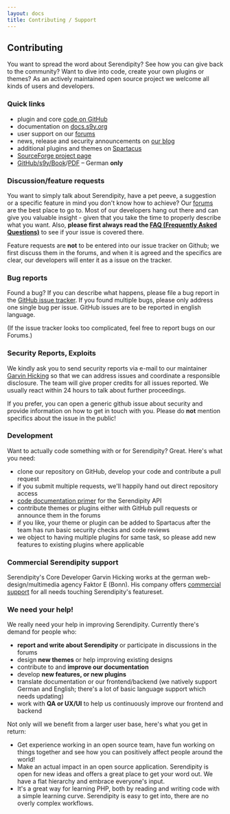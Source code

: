 ```yaml
---
layout: docs
title: Contributing / Support
---
```


## Contributing

You want to spread the word about Serendipity? See how you can give back to the community? Want to dive into code, create your own plugins or themes? As an actively maintained open source project we welcome all kinds of users and developers.

### Quick links

* plugin and core [code on GitHub](https://github.com/s9y/)
* documentation on [docs.s9y.org](http://docs.s9y.org)
* user support on our [forums](http://board.s9y.org)
* news, release and security announcements on [our blog](http://blog.s9y.org)
* additional plugins and themes on [Spartacus](http://spartacus.s9y.org)
* [SourceForge project page](http://sf.net/projects/php-blog)
* [GitHub/s9y/Book](https://github.com/s9y/Book)/[PDF](https://github.com/s9y/Book/blob/master/serendipity.pdf?raw=true) – German **only**

### Discussion/feature requests

You want to simply talk about Serendipity, have a pet peeve, a suggestion or a specific feature in mind you don't know how to achieve? Our [forums](http://board.s9y.org) are the best place to go to. Most of our developers hang out there and can give you valuable insight - given that you take the time to properly describe what you want. Also, **please first always read the [FAQ (Frequently Asked Questions)](/docs/faq/index.html)** to see if your issue is covered there.

Feature requests are **not** to be entered into our issue tracker on Github; we first discuss them in the forums, and when it is agreed and the specifics are clear, our developers will enter it as a issue on the tracker.

### Bug reports

Found a bug? If you can describe what happens, please file a bug report in the [GitHub issue tracker](https://github.com/s9y/Serendipity/Issues). If you found multiple bugs, please only address one single bug per issue. GitHub issues are to be reported in english language.

(If the issue tracker looks too complicated, feel free to report bugs on our Forums.)

### Security Reports, Exploits

We kindly ask you to send security reports via e-mail to our maintainer [Garvin Hicking](mailto:blog@garv.in) so that we can address issues and coordinate a responsible disclosure. The team will give proper credits for all issues reported. We usually react within 24 hours to talk about further proceedings.

If you prefer, you can open a generic github issue about security and provide information on how to get in touch with you. Please do **not** mention specifics about the issue in the public!

### Development

Want to actually code something with or for Serendipity? Great. Here's what you need:

* clone our repository on GitHub, develop your code and contribute a pull request
* if you submit multiple requests, we'll happily hand out direct repository access
* [code documentation primer](/docs/developers/code-primer.html) for the Serendipity API
* contribute themes or plugins either with GitHub pull requests or announce them in the forums
* if you like, your theme or plugin can be added to Spartacus after the team has run basic security checks and code reviews
* we object to having multiple plugins for same task, so please add new features to existing plugins where applicable

### Commercial Serendipity support

Serendipity's Core Developer Garvin Hicking works at the german web-design/multimedia agency Faktor E (Bonn). His company offers [commercial support](/docs/users/hosting.html#docs-commercial-support) for all needs touching Serendipity's featureset.

### We need your help!

We really need your help in improving Serendipity. Currently there's demand for people who:

* **report and write about Serendipity** or participate in discussions in the forums
* design **new themes** or help improving existing designs
* contribute to and **improve our documentation**
* develop **new features, or new plugins**
* translate documentation or our frontend/backend (we natively support German and English; there's a lot of basic language support which needs updating)
* work with **QA or UX/UI** to help us continuously improve our frontend and backend

Not only will we benefit from a larger user base, here's what you get in return:

* Get experience working in an open source team, have fun working on things together and see how you can positively affect people around the world!
* Make an actual impact in an open source application. Serendipity is open for new ideas and offers a great place to get your word out. We have a flat hierarchy and embrace everyone's input.
* It's a great way for learning PHP, both by reading and writing code with a simple learning curve. Serendipity is easy to get into, there are no overly complex workflows.
